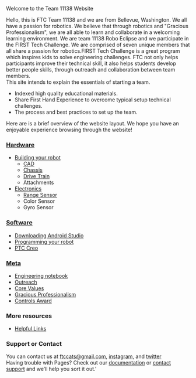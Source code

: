 Welcome to the Team 11138 Website

Hello, this is FTC Team 11138 and we are from Bellevue, Washington. We all have a passion for robotics. We believe that through robotics and "Gracious Professionalism", we are all able to learn and collaborate in a welcoming learning environment.
We are team 11138 Robo Eclipse and we participate in the FIRST Tech Challenge. We are comprised of seven unique members that all share a passion for robotics.FIRST Tech Challenge is a great program which inspires kids to solve engineering challenges. FTC not only helps participants improve their technical skill, it also helps students develop better people skills, through outreach and collaboration between team members.   
This site intends to explain the essentials of starting a team. 
- Indexed high quality educational materials. 
- Share First Hand Experience to overcome typical setup technical challenges. 
- The process and best practices to set up the team.  

Here are is a brief overview of the website layout. We hope you have an enjoyable experience browsing through the website!
### [Hardware](https://ftccats.github.io/Intro_Hardware)
- [Building your robot](https://ftccats.github.io/Hardware_BuildingYourRobot)
    * [CAD](https://ftccats.github.io/CADWithPTC)
    * [Chassis](https://ftccats.github.io/Chassis)
    * [Drive Train](https://ftccats.github.io/drivetrain)
    * Attachments
- [Electronics](https://ftccats.github.io/Electronics)
    * [Range Sensor](https://ftccats.github.io/rangesensor)
    * Color Sensor
    * Gyro Sensor  
    
### [Software](https://ftccats.github.io/Intro_Software)
- [Downloading Android Studio](https://ftccats.github.io/SourceControlAndroidStudio)
- [Programming your robot](https://ftccats.github.io/ProgrammingBasics)
- [PTC Creo](https://ftccats.github.io/CADWithPTC)  

### [Meta](https://ftccats.github.io/Intro_Meta)
 - [Engineering notebook](https://frccats.github.io/EngineerBook)
 - [Outreach](https://ftccats.github.io/Outreach)
 - [Core Values](https://ftccats.github.io/corevalues)
 - [Gracious Professionalism](https://ftccats.github.io/graciousprofessionalism)
 - [Controls Award](https://ftccats.github.io/ControlsAward)
 
### More resources
 - [Helpful Links](https://ftccats.github.io/resources)

### Support or Contact
You can contact us at ftccats@gmail.com, [instagram](https://www.instagram.com/roboeclipse_ftc/), and [twitter](https://twitter.com/Roboeclipse_ftc)  
Having trouble with Pages? Check out our [documentation](https://help.github.com/categories/github-pages-basics/) or [contact support](https://github.com/contact) and we’ll help you sort it out.'


